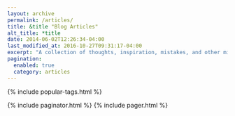 ```yaml
---
layout: archive
permalink: /articles/
title: &title "Blog Articles"
alt_title: *title
date: 2014-06-02T12:26:34-04:00
last_modified_at: 2016-10-27T09:31:17-04:00
excerpt: "A collection of thoughts, inspiration, mistakes, and other minutia I've written. For smaller, more regular tidbits --- peruse the [*Today I Learned*](/til/) section."
pagination: 
  enabled: true
  category: articles
---
```


{% include popular-tags.html %}
<div class="list__wrap">
  {% include paginator.html %}
  {% include pager.html %}
</div>
